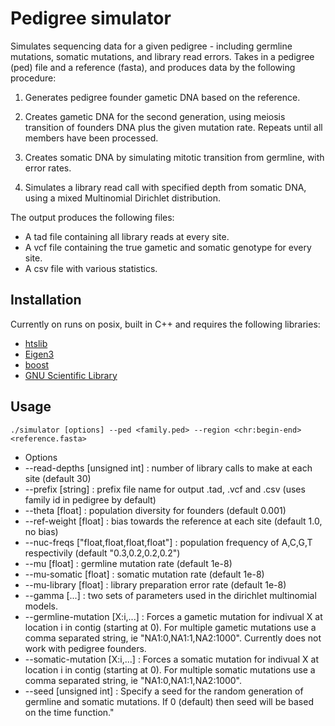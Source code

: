 # Pedigree simulator

Simulates sequencing data for a given pedigree - including germline mutations, somatic mutations, and library read errors. Takes in a pedigree (ped) file and a reference (fasta), and produces data by the following procedure:  

1. Generates pedigree founder gametic DNA based on the reference.  

2. Creates gametic DNA for the second generation, using meiosis transition of founders DNA plus the given mutation rate. Repeats until all members have been processed.
3. Creates somatic DNA by simulating mitotic transition from germline, with error rates.
4. Simulates a library read call with specified depth from somatic DNA, using a mixed Multinomial Dirichlet distribution.

The output produces the following files:
* A tad file containing all library reads at every site.
* A vcf file containing the true gametic and somatic genotype for every site.
* A csv file with various statistics.

## Installation
Currently on runs on posix, built in C++ and requires the following libraries:
* [htslib](https://github.com/samtools/htslib)
* [Eigen3](http://eigen.tuxfamily.org/index.php?title=Main_Page)
* [boost](http://www.boost.org/)
* [GNU Scientific Library](https://www.gnu.org/software/gsl/)

## Usage

```
./simulator [options] --ped <family.ped> --region <chr:begin-end> <reference.fasta>
```
* Options  
 * --read-depths [unsigned int] : number of library calls to make at each site (default 30)
 * --prefix [string] : prefix file name for output .tad, .vcf and .csv (uses family id in pedigree by default)
 * --theta [float] : population diversity for founders (default 0.001)
 * --ref-weight [float] : bias towards the reference at each site (default 1.0, no bias)
 * --nuc-freqs ["float,float,float,float"] : population frequency of A,C,G,T respectivily (default "0.3,0.2,0.2,0.2")
 * --mu [float] : germline mutation rate (default 1e-8)
 * --mu-somatic [float] : somatic mutation rate (default 1e-8)
 * --mu-library [float] : library preparation error rate (default 1e-8)
 * --gamma [...] : two sets of parameters used in the dirichlet multinomial models.
 * --germline-mutation [X:i,...] : Forces a gametic mutation for indivual X at location i in contig (starting at 0). For multiple gametic mutations use a comma separated string, ie "NA1:0,NA1:1,NA2:1000". Currently does not work with pedigree founders.
 * --somatic-mutation [X:i,...] : Forces a somatic mutation for indivual X at location i in contig (starting at 0). For multiple somatic mutations use a comma separated string, ie "NA1:0,NA1:1,NA2:1000".
 * --seed [unsigned int] : Specify a seed for the random generation of germline and somatic mutations. If 0 (default) then seed will be based on the time function."
